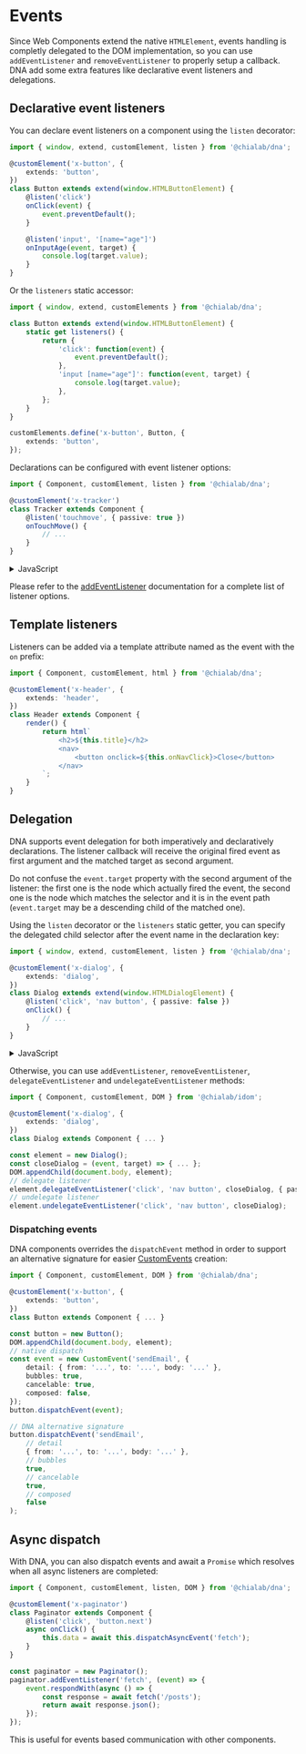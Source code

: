 # Events

Since Web Components extend the native `HTMLElement`, events handling is completly delegated to the DOM implementation, so you can use `addEventListener` and `removeEventListener` to properly setup a callback.  
DNA add some extra features like declarative event listeners and delegations.

## Declarative event listeners

You can declare event listeners on a component using the `listen` decorator:

```ts
import { window, extend, customElement, listen } from '@chialab/dna';

@customElement('x-button', {
    extends: 'button',
})
class Button extends extend(window.HTMLButtonElement) {
    @listen('click')
    onClick(event) {
        event.preventDefault();
    }

    @listen('input', '[name="age"]')
    onInputAge(event, target) {
        console.log(target.value);
    }
}
```

Or the `listeners` static accessor:

```ts
import { window, extend, customElements } from '@chialab/dna';

class Button extends extend(window.HTMLButtonElement) {
    static get listeners() {
        return {
            'click': function(event) {
                event.preventDefault();
            },
            'input [name="age"]': function(event, target) {
                console.log(target.value);
            },
        };
    }
}

customElements.define('x-button', Button, {
    extends: 'button',
});
```

Declarations can be configured with event listener options:

```ts
import { Component, customElement, listen } from '@chialab/dna';

@customElement('x-tracker')
class Tracker extends Component {
    @listen('touchmove', { passive: true })
    onTouchMove() {
        // ...
    }
}
```

<details>
<summary>JavaScript</summary>
<div>

```ts
import { Component, customElements } from '@chialab/dna';

class Tracker extends Component {
    static get listeners(){
        return {
            touchmove: {
                callback(event) {
                    // ...
                },
                passive: true,
            },
        };
    }
}

customElements.define('x-tracker', Tracker);
```

</div>
</details>

<aside class="note">

Please refer to the [addEventListener](https://developer.mozilla.org/it/docs/Web/API/Element/addEventListener) documentation for a complete list of listener options.

</aside>

## Template listeners

Listeners can be added via a template attribute named as the event with the `on` prefix:

```ts
import { Component, customElement, html } from '@chialab/dna';

@customElement('x-header', {
    extends: 'header',
})
class Header extends Component {
    render() {
        return html`
            <h2>${this.title}</h2>
            <nav>
                <button onclick=${this.onNavClick}>Close</button>
            </nav>
        `;
    }
}
```

## Delegation

DNA supports event delegation for both imperatively and declaratively declarations. The listener callback will receive the original fired event as first argument and the matched target as second argument.

<aside class="note">

Do not confuse the `event.target` property with the second argument of the listener: the first one is the node which actually fired the event, the second one is the node which matches the selector and it is in the event path (`event.target` may be a descending child of the matched one).

</aside>

Using the `listen` decorator or the `listeners` static getter, you can specify the delegated child selector after the event name in the declaration key:

```ts
import { window, extend, customElement, listen } from '@chialab/dna';

@customElement('x-dialog', {
    extends: 'dialog',
})
class Dialog extends extend(window.HTMLDialogElement) {
    @listen('click', 'nav button', { passive: false })
    onClick() {
        // ...
    }
}
```

<details>
<summary>JavaScript</summary>
<div>

```ts
import { window, extend, customElements } from '@chialab/dna';

class Dialog extends extend(window.HTMLDialogElement) {
    static get listeners() {
        return {
            'click nav button': {
                callback(event, target) {
                    // ...
                },
                passive: false,
            },
        };
    };
}

customElements.define('x-dialog', Dialog, {
    extends: 'dialog',
})
```

</div>
</details>

Otherwise, you can use `addEventListener`, `removeEventListener`, `delegateEventListener` and `undelegateEventListener` methods:

```ts
import { Component, customElement, DOM } from '@chialab/idom';

@customElement('x-dialog', {
    extends: 'dialog',
})
class Dialog extends Component { ... }

const element = new Dialog();
const closeDialog = (event, target) => { ... };
DOM.appendChild(document.body, element);
// delegate listener
element.delegateEventListener('click', 'nav button', closeDialog, { passive: false });
// undelegate listener
element.undelegateEventListener('click', 'nav button', closeDialog);
```

### Dispatching events

DNA components overrides the `dispatchEvent` method in order to support an alternative signature for easier [CustomEvents](https://developer.mozilla.org/en-US/docs/Web/Guide/Events/Creating_and_triggering_events) creation:

```ts
import { Component, customElement, DOM } from '@chialab/dna';

@customElement('x-button', {
    extends: 'button',
})
class Button extends Component { ... }

const button = new Button();
DOM.appendChild(document.body, element);
// native dispatch
const event = new CustomEvent('sendEmail', {
    detail: { from: '...', to: '...', body: '...' },
    bubbles: true,
    cancelable: true,
    composed: false,
});
button.dispatchEvent(event);

// DNA alternative signature
button.dispatchEvent('sendEmail',
    // detail
    { from: '...', to: '...', body: '...' },
    // bubbles
    true,
    // cancelable
    true,
    // composed
    false
);
```

## Async dispatch

With DNA, you can also dispatch events and await a `Promise` which resolves when all async listeners are completed:

```ts
import { Component, customElement, listen, DOM } from '@chialab/dna';

@customElement('x-paginator')
class Paginator extends Component {
    @listen('click', 'button.next')
    async onClick() {
        this.data = await this.dispatchAsyncEvent('fetch');
    }
}

const paginator = new Paginator();
paginator.addEventListener('fetch', (event) => {
    event.respondWith(async () => {
        const response = await fetch('/posts');
        return await response.json();
    });
});
```

<aside class="note">

This is useful for events based communication with other components.

</aside>
